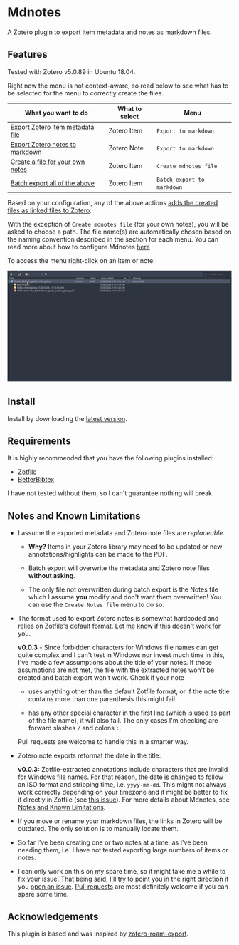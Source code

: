 # Mdnotes

A Zotero plugin to export item metadata and notes as markdown files.

## Features

Tested with Zotero v5.0.89 in Ubuntu 18.04.

Right now the menu is not context-aware, so read below to see what has to be selected for the menu to correctly create the files.

| What you want to do                                                       | What to select | Menu |
| ------------------------------------------------------------ | -------------- | --|
| [Export Zotero item metadata file](https://argenos.github.io/zotero-mdnotes/#export-a-zotero-item-or-notes-to-markdown) | Zotero Item  | `Export to markdown` |
| [Export Zotero notes to markdown](https://argenos.github.io/zotero-mdnotes/#export-a-zotero-item-or-notes-to-markdown) | Zotero Note    | `Export to markdown` |
| [Create a file for your own notes](https://argenos.github.io/zotero-mdnotes/#create-a-file-for-your-own-notes) | Zotero Item    | `Create mdnotes file` |
| [Batch export all of the above](http://argenos.github.io/zotero-mdnotes/#batch-export-all-metadata-and-notes) | Zotero Item    | `Batch export to markdown` |

Based on your configuration, any of the above actions [adds the created files as linked files to Zotero](http://argenos.github.io/zotero-mdnotes/docs/configuration/#add-the-created-files-as-linked-files-to-zotero).

With the exception of `Create mdnotes file` (for your own notes), you will be asked to choose a path. The file name(s) are automatically chosen based on the naming convention described in the section for each menu. You can read more about how to configure Mdnotes [here](https://argenos.github.io/zotero-mdnotes/)

To access the menu right-click on an item or note:  

<img src="docs/images/mdnotes-batch.gif" alt="mdnotes-batch" style="zoom:80%;" />

## Install

Install by downloading the [latest version](https://github.com/argenos/zotero-mdnotes/releases/latest).

## Requirements

It is highly recommended that you have the following plugins installed:

* [Zotfile](http://zotfile.com/)
* [BetterBibtex](https://retorque.re/zotero-better-bibtex/)

I have not tested without them, so I can't guarantee nothing will break.

## Notes and Known Limitations

* I assume the exported metadata and Zotero note files are _replaceable_.

  * **Why?** Items in your Zotero library may need to be updated or new annotations/highlights can be made to the PDF.

  * Batch export will overwrite the metadata and Zotero note files **without asking**.

  * The only file not overwritten during batch export is the Notes file which I assume **you** modify and don't want them overwritten! You can use the `Create Notes file` menu to do so.

* The format used to export Zotero notes is somewhat hardcoded and relies on Zotfile's default format. [Let me know](https://github.com/argenos/zotero-mdnotes/issues/new) if this doesn't work for you.

  **v0.0.3** - Since forbidden characters for Windows file names can get quite complex and I can't test in Windows nor invest much time in this, I've made a few assumptions about the title of your notes. If those assumptions are not met, the file with the extracted notes won't be created and batch export won't work. Check if your note

  * uses anything other than the default Zotfile format, or if the note title contains more than one parenthesis this might fail.

  * has any other special character in the first line (which is used as part of the file name), it will also fail. The only cases I'm checking are forward slashes `/` and colons `:`.

  Pull requests are welcome to handle this in a smarter way.

* Zotero note exports reformat the date in the title:

  **v0.0.3:** Zotfile-extracted annotations include characters that are invalid for Windows file names. For that reason, the date is changed to follow an ISO format and stripping time, i.e. `yyyy-mm-dd`. This might not always work correctly depending on your timezone and it might be better to fix it directly in Zotfile (see [this issue](https://github.com/jlegewie/zotfile/issues/480)). For more details about Mdnotes, see [Notes and Known Limitations](#Notes-and-known-limitations).

* If you move or rename your markdown files, the links in Zotero will be outdated. The only solution is to manually locate them.

* So far I've been creating one or two notes at a time, as I've been needing them, i.e. I have not tested exporting large numbers of items or notes.

* I can only work on this on my spare time, so it might take me a while to fix your issue. That being said, I'll try to point you in the right direction if you [open an issue](https://github.com/argenos/zotero-mdnotes/issues/new). [Pull requests](https://github.com/argenos/zotero-mdnotes/pulls) are most definitely welcome if you can spare some time.


## Acknowledgements

This plugin is based and was inspired by [zotero-roam-export](https://github.com/melat0nin/zotero-roam-export/).
